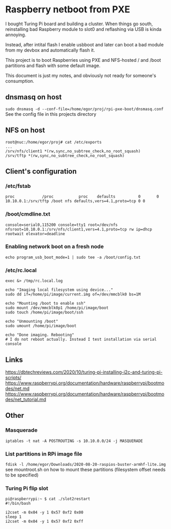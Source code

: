 # Raspberry netboot from PXE
I bought Turing Pi board and building a cluster. When things go south, reinstalling bad Raspberry module to slot0 and reflashing via USB is kinda annoying.

Instead, after intital flash I enable usbboot and later can boot a bad module from my devbox and automatically flash it.

This project is to boot Raspberries using PXE and NFS-hosted / and /boot partitions and flash with some default image.

This document is just my notes, and obviously not ready for someone's consumption.

## dnsmasq on host
`sudo dnsmasq -d --conf-file=/home/egor/proj/rpi-pxe-boot/dnsmasq.conf`
See the config file in this projects directory


## NFS on host
```
root@nuc:/home/egor/proj# cat /etc/exports 
...
/srv/nfs/client1 *(rw,sync,no_subtree_check,no_root_squash)
/srv/tftp *(rw,sync,no_subtree_check,no_root_squash)
```

## Client's configuration

### /etc/fstab
```root@nuc:/srv/nfs/client1/etc# cat ./fstab 
proc            /proc           proc    defaults          0       0
10.10.0.1:/srv/tftp /boot nfs defaults,vers=4.1,proto=tcp 0 0
```

### /boot/cmdline.txt
```root@nuc:/srv/tftp# cat ./cmdline.txt 
console=serial0,115200 console=tty1 root=/dev/nfs nfsroot=10.10.0.1:/srv/nfs/client1,vers=4.1,proto=tcp rw ip=dhcp rootwait elevator=deadline
```

### Enabling network boot on a fresh node
`echo program_usb_boot_mode=1 | sudo tee -a /boot/config.txt`

### /etc/rc.local
```set -x
exec &> /tmp/rc.local.log

echo "Imaging local filesystem using device..."
sudo dd if=/home/pi/image/current.img of=/dev/mmcblk0 bs=1M

echo "Mounting /boot to enable ssh"
sudo mount /dev/mmcblk0p1 /home/pi/image/boot
sudo touch /home/pi/image/boot/ssh

echo "Unmounting /boot"
sudo umount /home/pi/image/boot

echo "Done imaging. Rebooting"
# I do not reboot actually. Instead I test installation via serial console
```

## Links
https://dbtechreviews.com/2020/10/turing-pi-installing-i2c-and-turing-pi-scripts/
https://www.raspberrypi.org/documentation/hardware/raspberrypi/bootmodes/net.md
https://www.raspberrypi.org/documentation/hardware/raspberrypi/bootmodes/net_tutorial.md

## Other

### Masquerade
`iptables -t nat -A POSTROUTING -s 10.10.0.0/24 -j MASQUERADE`

### List partitions in RPi image file
`fdisk -l /home/egor/Downloads/2020-08-20-raspios-buster-armhf-lite.img`
see mountroot.sh on how to mount these partitions (filesystem offset needs to be specified)


### Turing Pi flip slot
```
pi@raspberrypi:~ $ cat ./slot2restart 
#!/bin/bash

i2cset -m 0x04 -y 1 0x57 0xf2 0x00
sleep 1
i2cset -m 0x04 -y 1 0x57 0xf2 0xff
```